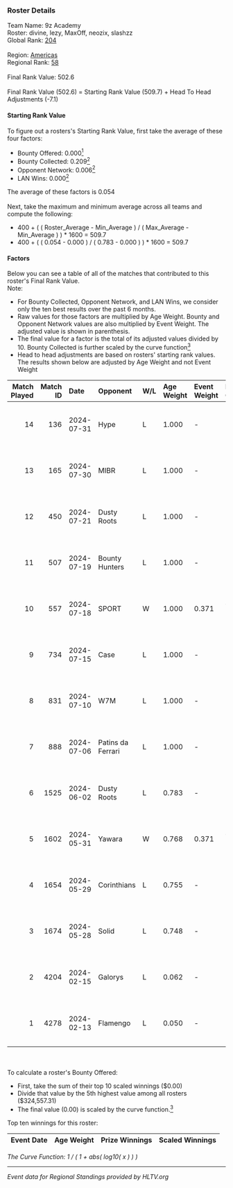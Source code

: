 ### Roster Details<br />
Team Name: 9z Academy<br />
Roster: divine, lezy, MaxOff, neozix, slashzz<br />
Global Rank: [204](../standings_global.md)<br />
<br />
Region: [Americas]( ../standings_americas.md)<br />
Regional Rank: [58]( ../standings_americas.md)<br />
<br />
Final Rank Value:  502.6<br />
<br />
Final Rank Value (502.6) = Starting Rank Value (509.7) + Head To Head Adjustments (-7.1)<br />

#### Starting Rank Value<br />
To figure out a rosters's Starting Rank Value, first take the average of these four factors:<br />
- Bounty Offered: 0.000[<sup>1</sup>](#table2)
- Bounty Collected: 0.209[<sup>2</sup>](#table1)
- Opponent Network: 0.006[<sup>2</sup>](#table1)
- LAN Wins: 0.000[<sup>2</sup>](#table1)

The average of these factors is 0.054<br />
<br />
Next, take the maximum and minimum average across all teams and compute the following:<br />
- 400 + ( ( Roster_Average - Min_Average ) / ( Max_Average - Min_Average ) ) * 1600 = 509.7
- 400 + ( ( 0.054 - 0.000 ) / ( 0.783 - 0.000 ) ) * 1600 = 509.7


#### Factors<br />
Below you can see a table of all of the matches that contributed to this roster's Final Rank Value.<br />
Note:<br />

- For Bounty Collected, Opponent Network, and LAN Wins, we consider only the ten best results over the past 6 months.
- Raw values for those factors are multiplied by Age Weight. Bounty and Opponent Network values are also multiplied by Event Weight. The adjusted value is shown in parenthesis.
- The final value for a factor is the total of its adjusted values divided by 10. Bounty Collected is further scaled by the curve function[<sup>3</sup>](#curveFunction)
- Head to head adjustments are based on rosters' starting rank values. The results shown below are adjusted by Age Weight and not Event Weight
<span id="table1"></span><br />


| Match Played | Match ID | Date       | Opponent          | W/L | Age Weight | Event Weight | Bounty Collected | Opponent Network | LAN Wins  | H2H Adj. | Roster                                |
| -: | -: | :- | :- | :- | :- | :- | :- | :- | :- | -: | :- |
|           14 |      136 | 2024-07-31 | Hype              | L   | 1.000      | -            | -                | -                | -         |    -3.49 | divine, lezy, MaxOff, neozix, slashzz |
|           13 |      165 | 2024-07-30 | MIBR              | L   | 1.000      | -            | -                | -                | -         |    -0.27 | divine, lezy, MaxOff, neozix, slashzz |
|           12 |      450 | 2024-07-21 | Dusty Roots       | L   | 1.000      | -            | -                | -                | -         |    -5.82 | divine, lezy, MaxOff, neozix, slashzz |
|           11 |      507 | 2024-07-19 | Bounty Hunters    | L   | 1.000      | -            | -                | -                | -         |    -2.35 | divine, lezy, MaxOff, neozix, slashzz |
|           10 |      557 | 2024-07-18 | SPORT             | W   | 1.000      | 0.371        | 0.004 (0.002)    | 0.114 (0.042)    | 0 (0.000) |    23.64 | divine, lezy, MaxOff, neozix, slashzz |
|            9 |      734 | 2024-07-15 | Case              | L   | 1.000      | -            | -                | -                | -         |    -2.61 | divine, lezy, MaxOff, neozix, slashzz |
|            8 |      831 | 2024-07-10 | W7M               | L   | 1.000      | -            | -                | -                | -         |    -5.65 | divine, lezy, MaxOff, neozix, slashzz |
|            7 |      888 | 2024-07-06 | Patins da Ferrari | L   | 1.000      | -            | -                | -                | -         |    -4.05 | divine, lezy, MaxOff, neozix, slashzz |
|            6 |     1525 | 2024-06-02 | Dusty Roots       | L   | 0.783      | -            | -                | -                | -         |    -3.38 | divine, lezy, MaxOff, neozix, slashzz |
|            5 |     1602 | 2024-05-31 | Yawara            | W   | 0.768      | 0.371        | 0.000 (0.000)    | 0.049 (0.014)    | 0 (0.000) |    12.07 | divine, lezy, MaxOff, neozix, slashzz |
|            4 |     1654 | 2024-05-29 | Corinthians       | L   | 0.755      | -            | -                | -                | -         |   -11.81 | divine, lezy, MaxOff, neozix, slashzz |
|            3 |     1674 | 2024-05-28 | Solid             | L   | 0.748      | -            | -                | -                | -         |    -2.39 | divine, lezy, MaxOff, neozix, slashzz |
|            2 |     4204 | 2024-02-15 | Galorys           | L   | 0.062      | -            | -                | -                | -         |    -0.20 | divine, MaxOff, neozix, slashzz, wait |
|            1 |     4278 | 2024-02-13 | Flamengo          | L   | 0.050      | -            | -                | -                | -         |    -0.81 | divine, MaxOff, neozix, slashzz, wait |

<br />
<span id="table2"></span><br />
To calculate a roster's Bounty Offered:<br />

- First, take the sum of their top 10 scaled winnings ($0.00)
- Divide that value by the 5th highest value among all rosters ($324,557.31)
- The final value (0.00) is scaled by the curve function.[<sup>3</sup>](#curveFunction)

Top ten winnings for this roster:<br />

| Event Date | Age Weight | Prize Winnings | Scaled Winnings |
| :- | -: | :- | :- |


<span id="curveFunction"></span>_The Curve Function: 1 / ( 1 + abs( log10( x ) ) )_<br />

---
_Event data for Regional Standings provided by HLTV.org_<br />
